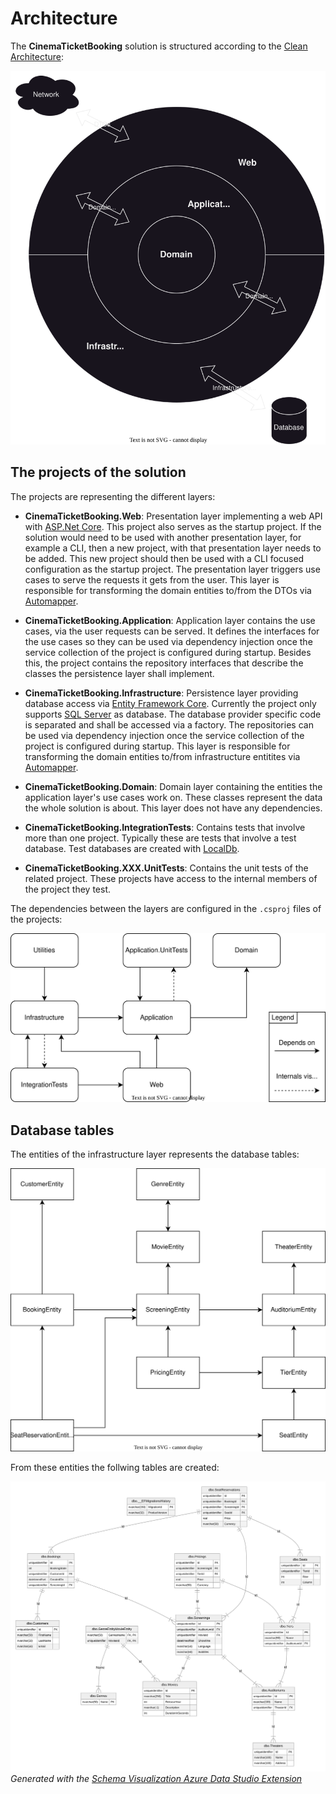 # Architecture

The **CinemaTicketBooking** solution is structured according to the [Clean Architecture](https://blog.cleancoder.com/uncle-bob/2012/08/13/the-clean-architecture.html):

![Architecture diagram](diagrams/ArchitectureDiagram.drawio.svg)

## The projects of the solution

The projects are representing the different layers:
 - **CinemaTicketBooking.Web**: Presentation layer implementing a web API with [ASP.Net Core](https://dotnet.microsoft.com/en-us/apps/aspnet).
   This project also serves as the startup project. If the solution would need to be used with another presentation layer,
   for example a CLI, then a new project, with that presentation layer needs to be added.
   This new project should then be used with a CLI focused configuration as the startup project.
   The presentation layer triggers use cases to serve the requests it gets from the user.
   This layer is responsible for transforming the domain entities to/from the DTOs via [Automapper](https://github.com/AutoMapper/AutoMapper).

- **CinemaTicketBooking.Application**: Application layer contains the use cases, via the user requests can be served.
  It defines the interfaces for the use cases so they can be used via dependency injection once the service collection of the project is configured during startup.
  Besides this, the project contains the repository interfaces that describe the classes the persistence layer shall implement.

- **CinemaTicketBooking.Infrastructure**: Persistence layer providing database access via [Entity Framework Core](https://learn.microsoft.com/en-us/ef/core).
  Currently the project only supports [SQL Server](https://learn.microsoft.com/en-us/ef/core/providers/sql-server/?tabs=dotnet-core-cli) as database.
  The database provider specific code is separated and shall be accessed via a factory.
  The repositories can be used via dependency injection once the service collection of the project is configured during startup.
  This layer is responsible for transforming the domain entities to/from infrastructure entitites via [Automapper](https://github.com/AutoMapper/AutoMapper).

- **CinemaTicketBooking.Domain**: Domain layer containing the entities the application layer's use cases work on.
  These classes represent the data the whole solution is about. This layer does not have any dependencies.

- **CinemaTicketBooking.IntegrationTests**: Contains tests that involve more than one project.
  Typically these are tests that involve a test database. Test databases are created with [LocalDb](https://github.com/SimonCropp/LocalDb).

- **CinemaTicketBooking.XXX.UnitTests**: Contains the unit tests of the related project.
  These projects have access to the internal members of the project they test.

The dependencies between the layers are configured in the `.csproj` files of the projects:

![Project dependency diagram](diagrams/ProjectDependencyDiagram.drawio.svg)

## Database tables

The entities of the infrastructure layer represents the database tables:

![Infrastructure entitiy diagram](diagrams/InfrastructureEntityDiagram.drawio.svg)

From these entities the follwing tables are created:

![Database schema diagram](diagrams/DatabaseSchemaDiagram.svg)
*Generated with the [Schema Visualization Azure Data Studio Extension](https://github.com/R0tenur/visualization)*
